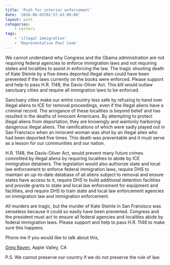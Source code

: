 ```yaml
---
title: 'Push for interior enforcement'
date: '2016-08-03T02:57:43-08:00'
layout: post
categories:
    - Letters
tags:
    - 'illegal immigration'
    - 'Representative Paul Cook'
---
```


We cannot understand why Congress and the Obama administration are not requiring federal agencies to enforce immigration laws and not requiring states and localities to assist in enforcing the law. The tragic shooting death of Kate Steinle by a five-times deported illegal alien could have been prevented if the laws currently on the books were enforced. Please support and help to pass H.R. 1148, the Davis-Oliver Act. This bill would outlaw sanctuary cities and require all immigration laws to be enforced.

Sanctuary cities make our entire country less safe by refusing to hand over illegal aliens to ICE for removal proceedings, even if the illegal aliens have a criminal record. The arrogance of these localities is beyond belief and has resulted in the deaths of innocent Americans. By attempting to protect illegal aliens from deportation, they are knowingly and wantonly harboring dangerous illegal aliens. The ramifications of which were sadly played out in San Francisco when an innocent woman was shot by an illegal alien who had been deported five times. This death was preventable and it must serve as a lesson for our communities and our nation.

H.R. 1148, the Davis-Oliver Act, would prevent many future crimes committed by illegal aliens by requiring localities to abide by ICE immigration detainers. The legislation would also authorize state and local law enforcement to enforce federal immigration laws, require DHS to maintain an up-to-date database of all aliens subject to removal and ensure states have access to it, require DHS to build additional detention facilities and provide grants to state and local law enforcement for equipment and facilities, and require DHS to train state and local law enforcement agencies on immigration law and immigration enforcement.

All murders are tragic, but the murder of Kate Steinle in San Fransisco was senseless because it could so easily have been prevented. Congress and the president must act to ensure all federal agencies and localities abide by federal immigration laws. Please support and help to pass H.R. 1148 to make sure this happens.

Phone me if you would like to talk about this,

[Greg Raven](https://www.gregraven.org), Apple Valley, CA

P.S. We cannot preserve our country if we do not preserve the rule of law.